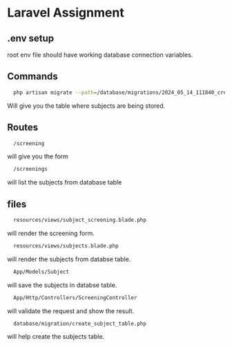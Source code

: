 # Laravel Assignment

## .env setup

root env file should have working database connection variables.

## Commands

```bash
  php artisan migrate --path=/database/migrations/2024_05_14_111840_create_subjects_table.php
```
Will give you the table where subjects are being stored.

## Routes

```bash
  /screening
```
will give you the form

```bash
  /screenings
```
will list the subjects from database table

## files

```bash
  resources/views/subject_screening.blade.php
```
will render the screening form.

```bash
  resources/views/subjects.blade.php
```
will render the subjects from databse table.

```bash
  App/Models/Subject
```
will save the subjects in databse table.

```bash
  App/Http/Controllers/ScreeningController
```
will validate the request and show the result.

```bash
  database/migration/create_subject_table.php
```
will help create the subjects table.
